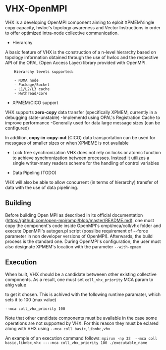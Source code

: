 # VHX-OpenMPI
VHX is a developing OpenMPI component aiming to eploit XPMEM'single copy capacity, hwloc's topology awareness and Vector Instructions in order to offer optimized intra-node collective communication.


* Hierarchy

A basic feature of VHX is the construction of a n-level hierarchy based on topology information obtained through the use of hwloc and the respective API of the OPAL (Open Access Layer) library provided with OpenMPI.
 
        Hierarchy levels supported:

        - NUMA node
        - Package/Socket
        - L1/L2/L3 cache
        - Hwthread/core
        
* XPMEM/CICO support

VHX supports **zero-copy** data transfer (specifically XPMEM, currently in a debugging state-unstable)
        -Implementd using OPAL's Registration Cache to improve performance
        -Generally used for data large message sizes (can be configured)

In addition, **copy-in-copy-out** (CICO) data transportation can be used for messgaes of smaller sizes or when XPMEME is not available

* Lock free synchronization
  VHX does not rely on locks or atomic function to achieve synchronization between processes. Instead it utilizes a single writer-many readers scheme for the handling of control variables
  
* Data Pipeling (TODO)

VHX will also be able to allow concurrent (in terms of hierarchy) transfer of data  with the use of data pipelining.

## Building

Before building Open MPI as described in its official documentation (<https://github.com/open-mpi/ompi/blob/master/README.md>), one must copy the component's code inside OpenMPI's ompi/mca/coll/vhx folder and execute OpenMPI's autogen.pl script (possilbe requirement of --force parameter in non developer versions of OpenMPI). Afterwards, the build process is the standard one. During OpenMPI's configuration, the user must also designate XPMEM's location with the parameter `--with-xpmem`

## Execution

When built, VHX should be a candidate betweeen other existing collective components. As a result, one must set `coll_vhx_priority` MCA param to ahig value

 to get it chosen. This is achived with the following runtime paramater, which sets it to 100 (max value)
 
 `--mca coll_vhx_priority 100`
 
 Note that other candidate components must be available in the case some operations are not supported by VHX. For this reason they must be eclared along with VHX using
 `--mca coll basic,libnbc,vhx`
 
 An example of an execution command follows:
   `mpirun -np 32  --mca coll basic,libnbc,vhx ----mca coll_vhx_priority 100 ./executable_name`
 
 
